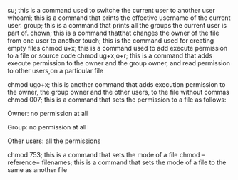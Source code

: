 su; this is a command used to switche the current user to another user
whoami; this is a command that prints the effective username of the current user.
group; this is a command that prints all the groups the current user is part of.
chown; this is a command thatthat changes the owner of the file from one user to another
touch; this is the command used for creating empty files
chmod u+x; this is a command used to add execute permission to a file or source code
chmod ug+x,o+r; this is a command that adds execute permission to the owner and the group owner, and read permission to other users,on a particular file

chmod ugo+x; this is another command that  adds execution permission to the owner, the group owner and the other users, to the file without commas
chmod 007; this is a command  that sets the permission to a file  as follows:



Owner: no permission at all

Group: no permission at all

Other users: all the permissions

chmod 753; this is a command  that sets the mode of a file
chmod –reference= filenames; this is a command that sets the mode of a file to the same as another file

